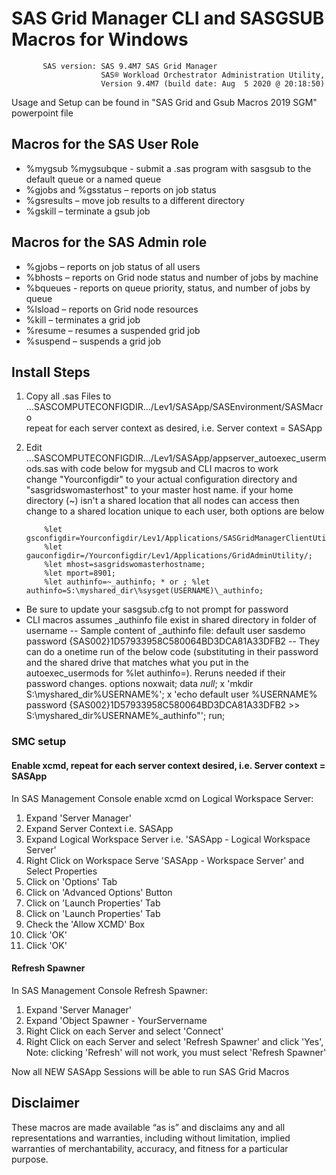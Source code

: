 # SAS Grid Manager CLI and SASGSUB Macros for Windows
           SAS version: SAS 9.4M7 SAS Grid Manager 
                        SAS® Workload Orchestrator Administration Utility,
                        Version 9.4M7 (build date: Aug  5 2020 @ 20:18:50)

Usage and Setup can be found in "SAS Grid and Gsub Macros 2019 SGM" powerpoint file


## Macros for the SAS User Role
- %mygsub %mygsubque - submit a .sas program with sasgsub to the default queue or a named queue
- %gjobs and %gsstatus – reports on job status
- %gsresults – move job results to a different directory
- %gskill – terminate a gsub job

## Macros for the SAS Admin role
- %gjobs – reports on job status of all users
- %bhosts – reports on Grid node status and number of jobs by machine
- %bqueues - reports on queue priority, status, and number of jobs by queue
- %lsload – reports on Grid node resources
- %kill – terminates a grid job
- %resume – resumes a suspended grid job
- %suspend – suspends a grid job

## Install Steps
1. Copy all .sas Files to ...SASCOMPUTECONFIGDIR.../Lev1/SASApp/SASEnvironment/SASMacro  
           repeat for each server context as desired, i.e. Server context = SASApp
    
2. Edit ...SASCOMPUTECONFIGDIR.../Lev1/SASApp/appserver_autoexec_usermods.sas with code below for mygsub and CLI macros to work  
           change "Yourconfigdir" to your actual configuration directory and "sasgridswomasterhost" to your master host name.
           if your home directory (~) isn't a shared location that all nodes can access then change to a shared location unique to each user, both options are below

           %let gsconfigdir=Yourconfigdir/Lev1/Applications/SASGridManagerClientUtility/9.4;   
           %let gauconfigdir=/Yourconfigdir/Lev1/Applications/GridAdminUtility/;   
           %let mhost=sasgridswomasterhostname;   
           %let mport=8901;  
           %let authinfo=~_authinfo; * or ; %let authinfo=S:\myshared_dir\%sysget(USERNAME)\_authinfo;
           
- Be sure to update your sasgsub.cfg to not prompt for password
- CLI macros assumes _authinfo file exist in shared directory in folder of username 
-- Sample content of _authinfo file: default user sasdemo password {SAS002}1D57933958C580064BD3DCA81A33DFB2
-- They can do a onetime run of the below code (substituting in their password and the shared drive that matches what you put in the autoexec_usermods for %let authinfo=). Reruns needed if their password changes.
options noxwait;
data _null_;
   x 'mkdir S:\myshared_dir\%USERNAME%';
   x 'echo default user %USERNAME% password {SAS002}1D57933958C580064BD3DCA81A33DFB2 >> S:\myshared_dir\%USERNAME%\_authinfo"';
run;

           
### SMC setup
#### Enable xcmd, repeat for each server context desired, i.e. Server context = SASApp
 In SAS Management Console enable xcmd on Logical Workspace Server:
 1. Expand 'Server Manager'
 2. Expand Server Context i.e. SASApp
 3. Expand Logical Workspace Server i.e. 'SASApp - Logical Workspace Server'
 4. Right Click on Workspace Serve 'SASApp - Workspace Server' and Select Properties
 5. Click on 'Options' Tab
 6. Click on 'Advanced Options' Button
 7. Click on 'Launch Properties' Tab
 8. Click on 'Launch Properties' Tab
 9. Check the 'Allow XCMD' Box
 10. Click 'OK'
 11. Click 'OK'
#### Refresh Spawner
 In SAS Management Console Refresh Spawner:
 1. Expand 'Server Manager'
 2. Expand 'Object Spawner - YourServername
 3. Right Click on each Server and select 'Connect'
 4. Right Click on each Server and select 'Refresh Spawner' and click 'Yes',  Note: clicking 'Refresh' will not work, you must select 'Refresh Spawner'
    
 Now all NEW SASApp Sessions will be able to run SAS Grid Macros

## Disclaimer
These macros are made available “as is” and disclaims any and all representations
and warranties, including without limitation, implied warranties of
merchantability, accuracy, and fitness for a particular purpose.
